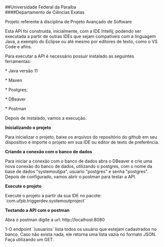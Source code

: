 ##Universidade Federal da Paraíba <br>
####Departamento de Ciências Exatas

<p>Projeto referente à disciplina de Projeto Avançado de Software</p>

<p> Esta API foi construída, inicialmente, com a IDE Intellij, podendo ser executada
a partir de outras IDEs que sejam compatíveis com a linguagem Java, a exemplo do Eclipse
ou até mesmo por editores de texto, como o VS Code e afins.</p>
<p>Para executar a API é necessário possuir instalado as seguintes ferramentas:</p>
<p>* Java versão 11</p>
<p>* Maven</p>
<p>* Postgres;</p>
<p>* DBeaver</p>
<p>* Postman</p>
<p>Depois de instalado, vamos a execução.</p>

 **Inicializando o projeto**
 <p>Para inicializar o projeto, baixe os arquivos do repositório do github
 em seu dispositivo e importe o projeto em sua IDE ou editor de texto de preferência.</p>

**Criando a conexão com o banco de dados** 
<p>Para iniciar a conexão com o banco de dados abra o DBeaver e crie
 uma nova conexão do banco de dados, utilizando o postgres, com o nome da base de dados "systemoutjpa", usuario "postgres" e senha "postgres".
 Depois de configurado, vamos abrir o postman para testar a API.</p>
 
 **Execute o projeto**
 <p>Execute o projeto a partir da sua IDE no pacote: `com.ufpb.triggerdev.systemoutproject` </p>
 
 **Testando a API com o postman**
 <p>Abra o postman digite a url: http://localhost:8080</p>
 <p>1-O endpoint `/usuarios` lista todos os usuário que estejam cadastrados no banco.
 Caso não exista nada, ele retorna uma lista vazia no formato JSON.
 Faça utilizando um GET.</p>
 
 
 
 
 







